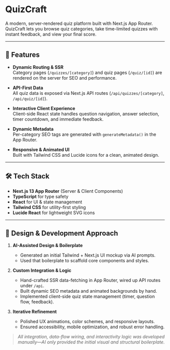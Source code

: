 # QuizCraft

A modern, server-rendered quiz platform built with Next.js App Router. QuizCraft lets you browse quiz categories, take time-limited quizzes with instant feedback, and view your final score.

---

## 🚀 Features

- **Dynamic Routing & SSR**  
  Category pages (`/quizzes/[category]`) and quiz pages (`/quiz/[id]`) are rendered on the server for SEO and performance.

- **API-First Data**  
  All quiz data is exposed via Next.js API routes (`/api/quizzes/[category]`, `/api/quiz/[id]`).

- **Interactive Client Experience**  
  Client-side React state handles question navigation, answer selection, timer countdown, and immediate feedback.

- **Dynamic Metadata**  
  Per-category SEO tags are generated with `generateMetadata()` in the App Router.

- **Responsive & Animated UI**  
  Built with Tailwind CSS and Lucide icons for a clean, animated design.

---

## 🛠️ Tech Stack

- **Next.js 13 App Router** (Server & Client Components)  
- **TypeScript** for type safety  
- **React** for UI & state management  
- **Tailwind CSS** for utility-first styling  
- **Lucide React** for lightweight SVG icons  

---

## 🎨 Design & Development Approach

1. **AI-Assisted Design & Boilerplate**  
   - Generated an initial Tailwind + Next.js UI mockup via AI prompts.  
   - Used that boilerplate to scaffold core components and styles.

2. **Custom Integration & Logic**  
   - Hand-crafted SSR data-fetching in App Router, wired up API routes under `/api`.  
   - Built dynamic SEO metadata and animated backgrounds by hand.  
   - Implemented client-side quiz state management (timer, question flow, feedback).

3. **Iterative Refinement**  
   - Polished UX animations, color schemes, and responsive layouts.  
   - Ensured accessibility, mobile optimization, and robust error handling.

> _All integration, data-flow wiring, and interactivity logic was developed manually—AI only provided the initial visual and structural boilerplate._





